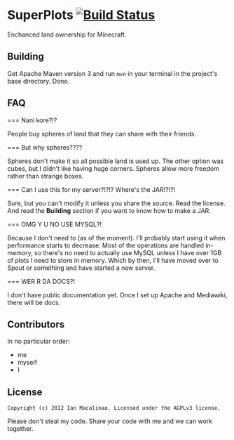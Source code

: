 SuperPlots [![Build Status](https://secure.travis-ci.org/simplyianm/SuperPlots.png)](http://travis-ci.org/simplyianm/SuperPlots)
==========

Enchanced land ownership for Minecraft.

Building
--------

Get Apache Maven version 3 and run `mvn` in your terminal in the project's base directory. Done.

FAQ
---

=== Nani kore?!?

People buy spheres of land that they can share with their friends.

=== But why spheres????

Spheres don't make it so all possible land is used up. The other option was cubes, but I didn't like having huge corners. Spheres allow more freedom rather than strange boxes.

=== Can I use this for my server?!?!? Where's the JAR!?!?!

Sure, but you can't modify it unless you share the source. Read the license. And read the **Building** section if you want to know how to make a JAR.

=== OMG Y U NO USE MYSQL?!

Because I don't need to (as of the moment). I'll probably start using it when performance starts to decrease. Most of the operations are handled in-memory, so there's no need to actually use MySQL unless I have over 1GB of plots I need to store in memory. Which by then, I'll have moved over to Spout or something and have started a new server.

=== WER R DA DOCS?!

I don't have public documentation yet. Once I set up Apache and Mediawiki, there will be docs.

Contributors
-------

In no particular order:

* me
* myself
* I

License
-------

```
Copyright (c) 2012 Ian Macalinao. Licensed under the AGPLv3 license.
```

Please don't steal my code. Share your code with me and we can work together.


